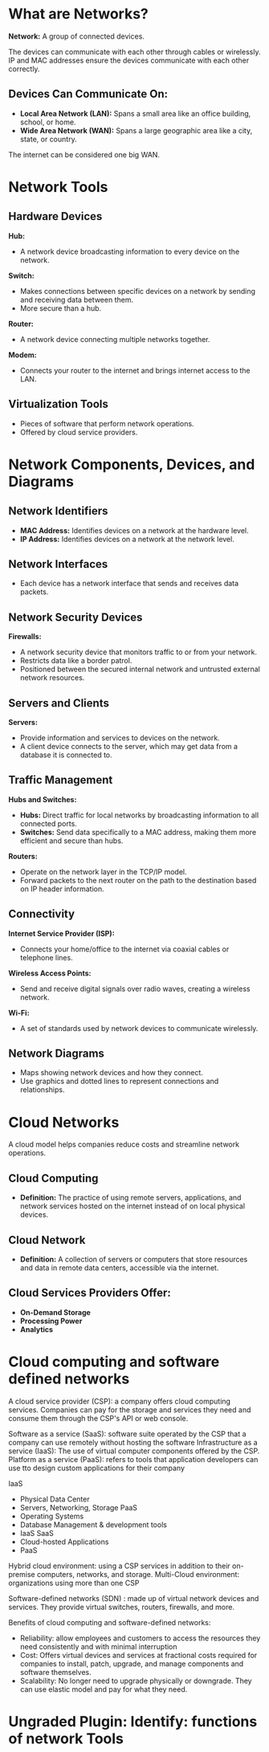 # What are Networks?

**Network:** A group of connected devices.

The devices can communicate with each other through cables or wirelessly. IP and MAC addresses ensure the devices communicate with each other correctly.

## Devices Can Communicate On:
- **Local Area Network (LAN):** Spans a small area like an office building, school, or home.
- **Wide Area Network (WAN):** Spans a large geographic area like a city, state, or country.

The internet can be considered one big WAN.

# Network Tools

## Hardware Devices

**Hub:**
- A network device broadcasting information to every device on the network.

**Switch:**
- Makes connections between specific devices on a network by sending and receiving data between them.
- More secure than a hub.

**Router:**
- A network device connecting multiple networks together.

**Modem:**
- Connects your router to the internet and brings internet access to the LAN.

## Virtualization Tools
- Pieces of software that perform network operations.
- Offered by cloud service providers.

# Network Components, Devices, and Diagrams

## Network Identifiers
- **MAC Address:** Identifies devices on a network at the hardware level.
- **IP Address:** Identifies devices on a network at the network level.

## Network Interfaces
- Each device has a network interface that sends and receives data packets.

## Network Security Devices

**Firewalls:**
- A network security device that monitors traffic to or from your network.
- Restricts data like a border patrol.
- Positioned between the secured internal network and untrusted external network resources.

## Servers and Clients

**Servers:**
- Provide information and services to devices on the network.
- A client device connects to the server, which may get data from a database it is connected to.

## Traffic Management

**Hubs and Switches:**
- **Hubs:** Direct traffic for local networks by broadcasting information to all connected ports.
- **Switches:** Send data specifically to a MAC address, making them more efficient and secure than hubs.

**Routers:**
- Operate on the network layer in the TCP/IP model.
- Forward packets to the next router on the path to the destination based on IP header information.

## Connectivity

**Internet Service Provider (ISP):**
- Connects your home/office to the internet via coaxial cables or telephone lines.

**Wireless Access Points:**
- Send and receive digital signals over radio waves, creating a wireless network.

**Wi-Fi:**
- A set of standards used by network devices to communicate wirelessly.

## Network Diagrams
- Maps showing network devices and how they connect.
- Use graphics and dotted lines to represent connections and relationships.

# Cloud Networks

A cloud model helps companies reduce costs and streamline network operations.

## Cloud Computing
- **Definition:** The practice of using remote servers, applications, and network services hosted on the internet instead of on local physical devices.

## Cloud Network
- **Definition:** A collection of servers or computers that store resources and data in remote data centers, accessible via the internet.

## Cloud Services Providers Offer:
- **On-Demand Storage**
- **Processing Power**
- **Analytics**

# Cloud computing and software defined networks

A cloud service provider (CSP): a company offers cloud computing services. Companies can pay for the storage and services they need and consume them through the CSP's API or web console.

Software as a service (SaaS): software suite operated by the CSP that a company can use remotely without hosting the software
Infrastructure as a service (IaaS): The use of virtual computer components offered by the CSP.
Platform as a service (PaaS): refers to tools that application developers can use tto design custom applications for their company

IaaS
- Physical Data Center
- Servers, Networking, Storage
PaaS
- Operating Systems
- Database Management & development tools
- IaaS
SaaS
- Cloud-hosted Applications
- PaaS

Hybrid cloud environment: using a CSP services in addition to their on-premise computers, networks, and storage.
Multi-Cloud environment: organizations using more than one CSP

Software-defined networks (SDN) : made up of virtual network devices and services. They provide virtual switches, routers, firewalls, and more.

Benefits of cloud computing and software-defined networks:
- Reliability: allow employees and customers to access the resources they need consistently and with minimal interruption
- Cost: Offers virtual devices and services at fractional costs required for companies to install, patch, upgrade, and manage components and software themselves.
- Scalability: No longer need to upgrade physically or downgrade. They can use elastic model and pay for what they need.







# Ungraded Plugin: Identify: functions of network Tools
